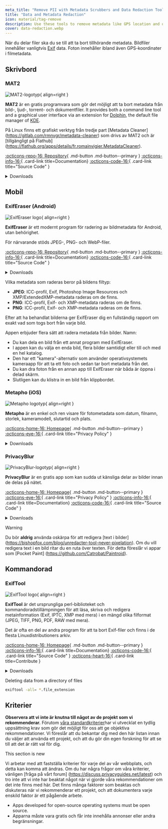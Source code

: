 ```yaml
---
meta_title: "Remove PII with Metadata Scrubbers and Data Redaction Tools - Privacy Guides"
title: "Data and Metadata Redaction"
icon: material/tag-remove
description: Use these tools to remove metadata like GPS location and other identifying information from photos and files you share.
cover: data-redaction.webp
---
```


När du delar filer ska du se till att ta bort tillhörande metadata. Bildfiler innehåller vanligtvis [Exif](https://en.wikipedia.org/wiki/Exif) data. Foton innehåller ibland även GPS-koordinater i filmetadata.

## Skrivbord

### MAT2

<div class="admonition recommendation" markdown>

![MAT2-logotyp](assets/img/data-redaction/mat2.svg){ align=right }

**MAT2** är en gratis programvara som gör det möjligt att ta bort metadata från bild-, ljud-, torrent- och dokumentfiler. It provides both a command line tool and a graphical user interface via an extension for [Dolphin](https://0xacab.org/jvoisin/mat2/-/tree/master/dolphin), the default file manager of [KDE](https://kde.org).

På Linux finns ett grafiskt verktyg från tredje part [Metadata Cleaner] (https://gitlab.com/rmnvgr/metadata-cleaner) som drivs av MAT2 och är [tillgängligt på Flathub] (https://flathub.org/apps/details/fr.romainvigier.MetadataCleaner).

[:octicons-repo-16: Repository](https://0xacab.org/jvoisin/mat2){ .md-button .md-button--primary }
[:octicons-info-16:](https://0xacab.org/jvoisin/mat2/-/blob/master/README.md){ .card-link title=Documentation}
[:octicons-code-16:](https://0xacab.org/jvoisin/mat2){ .card-link title="Source Code" }

<details class="downloads" markdown>
<summary>Downloads</summary>

- [:simple-windows11: Windows](https://pypi.org/project/mat2)
- [:simple-apple: macOS](https://0xacab.org/jvoisin/mat2#requirements-setup-on-macos-os-x-using-homebrew)
- [:simple-linux: Linux](https://pypi.org/project/mat2)
- [:octicons-globe-16: Web](https://0xacab.org/jvoisin/mat2#web-interface)

</details>

</div>

## Mobil

### ExifEraser (Android)

<div class="admonition recommendation" markdown>

![ExifEraser logo](assets/img/data-redaction/exiferaser.svg){ align=right }

**ExifEraser** är ett modernt program för radering av bildmetadata för Android, utan behörighet.

För närvarande stöds JPEG-, PNG- och WebP-filer.

[:octicons-repo-16: Repository](https://github.com/Tommy-Geenexus/exif-eraser){ .md-button .md-button--primary }
[:octicons-info-16:](https://github.com/Tommy-Geenexus/exif-eraser#readme){ .card-link title=Documentation}
[:octicons-code-16:](https://github.com/Tommy-Geenexus/exif-eraser){ .card-link title="Source Code" }

<details class="downloads" markdown>
<summary>Downloads</summary>

- [:simple-googleplay: Google Play](https://play.google.com/store/apps/details?id=com.none.tom.exiferaser)
- [:octicons-moon-16: Accrescent](https://accrescent.app/app/com.none.tom.exiferaser)
- [:simple-github: GitHub](https://github.com/Tommy-Geenexus/exif-eraser/releases)

</details>

</div>

Vilka metadata som raderas beror på bildens filtyp:

- **JPEG**: ICC-profil, Exif, Photoshop Image Resources och XMP/ExtendedXMP-metadata raderas om de finns.
- **PNG**: ICC-profil, Exif- och XMP-metadata raderas om de finns.
- **PNG**: ICC-profil, Exif- och XMP-metadata raderas om de finns.

Efter att ha behandlat bilderna ger ExifEraser dig en fullständig rapport om exakt vad som togs bort från varje bild.

Appen erbjuder flera sätt att radera metadata från bilder. Namn:

- Du kan dela en bild från ett annat program med ExifEraser.
- I appen kan du välja en enda bild, flera bilder samtidigt eller till och med en hel katalog.
- Den har ett "kamera"-alternativ som använder operativsystemets kameraapp för att ta ett foto och sedan tar bort metadata från det.
- Du kan dra foton från en annan app till ExifEraser när båda är öppna i delad skärm.
- Slutligen kan du klistra in en bild från klippbordet.

### Metapho (iOS)

<div class="admonition recommendation" markdown>

![Metapho logotyp](assets/img/data-redaction/metapho.jpg){ align=right }

**Metapho** är en enkel och ren visare för fotometadata som datum, filnamn, storlek, kameramodell, slutartid och plats.

[:octicons-home-16: Homepage](https://zininworks.com/metapho){ .md-button .md-button--primary }
[:octicons-eye-16:](https://zininworks.com/privacy){ .card-link title="Privacy Policy" }

<details class="downloads" markdown>
<summary>Downloads</summary>

- [:simple-appstore: App Store](https://apps.apple.com/app/id914457352)

</details>

</div>

### PrivacyBlur

<div class="admonition recommendation" markdown>

![PrivacyBlur-logotyp](assets/img/data-redaction/privacyblur.svg){ align=right }

**PrivacyBlur** är en gratis app som kan sudda ut känsliga delar av bilder innan de delas på nätet.

[:octicons-home-16: Homepage](https://privacyblur.app){ .md-button .md-button--primary }
[:octicons-eye-16:](https://privacyblur.app/privacy.html){ .card-link title="Privacy Policy" }
[:octicons-info-16:](https://github.com/MATHEMA-GmbH/privacyblur#readme){ .card-link title=Documentation}
[:octicons-code-16:](https://github.com/MATHEMA-GmbH/privacyblur){ .card-link title="Source Code" }

<details class="downloads" markdown>
<summary>Downloads</summary>

- [:simple-googleplay: Google Play](https://play.google.com/store/apps/details?id=de.mathema.privacyblur)
- [:simple-appstore: App Store](https://apps.apple.com/app/id1536274106)

</details>

</div>

<div class="admonition warning" markdown>
<p class="admonition-title">Warning</p>

Du bör **aldrig** använda oskärpa för att redigera [text i bilder] (https://bishopfox.com/blog/unredacter-tool-never-pixelation). Om du vill redigera text i en bild ritar du en ruta över texten. För detta föreslår vi appar som [Pocket Paint] (https://github.com/Catrobat/Paintroid).

</div>

## Kommandorad

### ExifTool

<div class="admonition recommendation" markdown>

![ExifTool logo](assets/img/data-redaction/exiftool.png){ align=right }

**ExifTool** är det ursprungliga perl-biblioteket och kommandoradstillämpningen för att läsa, skriva och redigera metainformation (Exif, IPTC, XMP med mera) i en mängd olika filformat (JPEG, TIFF, PNG, PDF, RAW med mera).

Det är ofta en del av andra program för att ta bort Exif-filer och finns i de flesta Linuxdistributioners arkiv.

[:octicons-home-16: Homepage](https://exiftool.org){ .md-button .md-button--primary }
[:octicons-info-16:](https://exiftool.org/faq.html){ .card-link title=Documentation}
[:octicons-code-16:](https://github.com/exiftool/exiftool){ .card-link title="Source Code" }
[:octicons-heart-16:](https://exiftool.org/#donate){ .card-link title=Contribute }

<details class="downloads" markdown>
<summary>Downloads</summary>

- [:simple-windows11: Windows](https://exiftool.org)
- [:simple-apple: macOS](https://exiftool.org)
- [:simple-linux: Linux](https://exiftool.org)

</details>

</div>

<div class="admonition example" markdown>
<p class="admonition-title">Deleting data from a directory of files</p>

```bash
exiftool -all= *.file_extension
```

</div>

## Kriterier

**Observera att vi inte är knutna till något av de projekt som vi rekommenderar.** Förutom [våra standardkriterier](about/criteria.md)har vi utvecklat en tydlig uppsättning krav som gör det möjligt för oss att ge objektiva rekommendationer. Vi föreslår att du bekantar dig med den här listan innan du väljer att använda ett projekt, och att du gör din egen forskning för att se till att det är rätt val för dig.

<div class="admonition example" markdown>
<p class="admonition-title">This section is new</p>

Vi arbetar med att fastställa kriterier för varje del av vår webbplats, och detta kan komma att ändras. Om du har några frågor om våra kriterier, vänligen [fråga på vårt forum] (https://discuss.privacyguides.net/latest) och tro inte att vi inte har beaktat något när vi gjorde våra rekommendationer om det inte finns med här. Det finns många faktorer som beaktas och diskuteras när vi rekommenderar ett projekt, och att dokumentera varje enskild faktor är ett pågående arbete.

</div>

- Apps developed for open-source operating systems must be open source.
- Apparna måste vara gratis och får inte innehålla annonser eller andra begränsningar.
